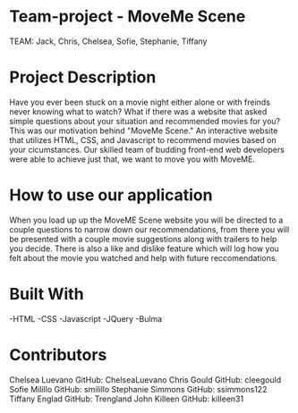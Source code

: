 # Team-project - MoveMe Scene
TEAM: Jack, Chris, Chelsea, Sofie, Stephanie, Tiffany



# Project Description 
Have you ever been stuck on a movie night either alone or with freinds never knowing what to watch? What if there was a website that asked simple questions about your situation and recommended movies for you? This was our motivation behind "MoveMe Scene." An interactive website that utilizes HTML, CSS, and Javascript to recommend movies based on your cicumstances. Our skilled team of budding front-end web developers were able to achieve just that, we want to move you with MoveME.

# How to use our application 
When you load up up the MoveME Scene website you will be directed to a couple questions to narrow down our recommendations, from there you will be presented with a couple movie suggestions along with trailers to help you decide. There is also a like and dislike feature which will log how you felt about the movie you watched and help with future reccomendations. 

# Built With
-HTML
-CSS
-Javascript
-JQuery
-Bulma

# Contributors 
Chelsea Luevano GitHub: ChelseaLuevano
Chris Gould GitHub: cleegould
Sofie Milillo GitHub: smilillo
Stephanie Simmons GitHub: ssimmons122
Tiffany Englad GitHub: Trengland 
John Killeen GitHub: killeen31







